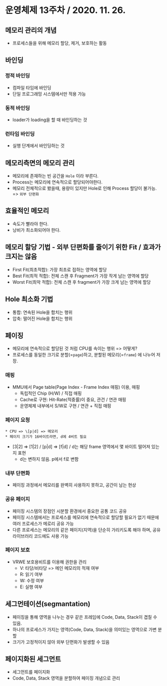 # 운영체제 13주차 / 2020. 11. 26.

## 메모리 관리의 개념

* 프로세스들을 위해 메모리 할당, 제거, 보호하는 활동

## 바인딩

### 정적 바인딩

* 컴파일 타임에 바인딩
* 단일 프로그래밍 시스템에서만 적용 가능

### 동적 바인딩

* loader가 loading을 할 때 바인딩하는 것

### 런타임 바인딩

* 실행 단계에서 바인딩하는 것

## 메모리측면의 메모리 관리

* 메모리에 존재하는 빈 공간을 `Hole` 이라 부른다.
* Process는 메모리에 연속적으로 할당되어야한다.
* 메모리 전체적으로 봤을때, 용량이 있지만 Hole로 인해 Process 할당이 불가능. => `외부 단편화`

## 효율적인 메모리

* 속도가 빨라야 한다.
* 낭비가 최소화되어야 한다.

## 메모리 할당 기법 - 외부 단편화를 줄이기 위한 Fit / 효과가 크지는 않음

* First Fit(최초적합): 가장 최초로 접하는 영역에 할당
* Best Fit(최적 적합): 전체 스캔 후 Fragment가 가장 작게 남는 영역에 할당
* Worst Fit(최악 적합): 전체 스캔 후 fragment가 가장 크게 남는 영역에 할당

## Hole 최소화 기법

* 통합: 연속된 Hole을 합치는 행위
* 압축: 떨어진 Hole을 합치는 행위

## 페이징

* 메모리에 연속적으로 할당된 것 처럼 CPU를 속이는 행위 => 어떻게?
* 프로세스를 동일한 크기로 분할(=`page`)하고, 분할된 메모리(=`frame`) 에 나누어 저장.

### 매핑

* MMU에서 Page table(Page Index - Frame Index 매핑) 이용, 매핑
  * 독립적인 Chip (H/W) / 직접 매핑
  * Cache로 구현: Hit-Rate(적중률)이 중요, 관건 / 연관 매핑
  * 운영체제 내부에서 S/W로 구현 / 연관 + 직접 매핑

### 페이지 요청

	* CPU => \[p|d] => 메모리
	* 페이지 크기가 16바이트라면, d에 4비트 필요
 * \[3|2] => \[1|2] / \[p|d] => \[f|d] / d는 해당 frame 영역에서 몇 바이트 떨어져 있는지 표현
   	* d는 변하지 않음. p에서 f로 변함

### 내부 단편화

* 페이징 과정에서 메모리를 완벽히 사용하지 못하고, 공간이 남는 현상

### 공유 페이지

* 페이징 시스템의 장점인 시분할 환경에서 중요한 공통 코드 공유
* 페이징 시스템에서는 프로세스를 메모리에 연속적으로 할당할 필요가 없기 때문에 여러 프로세스가 메로리 공유 가능
* 다른 프로세스는 메모리의 같은 페이지(지역)을 단순히 가리키도록 해야 하며, 공유 라이브러리 코드에도 사용 가능

### 페이지 보호

* VRWE 보호용비트를 이용해 권한을 관리
  * V: 타당/비타당 => 메인 메모리의 적재 여부
  * R: 읽기 여부
  * W: 수정 여부
  * E: 실행 여부

## 세그먼테이션(segmantation)

* 페이징을 통해 영역을 나누는 경우 같은 프레임에 Code, Data, Stack이 겹칠 수 있음.
* 하나의 프로세스가 가지는 영역(Code, Data, Stack)을 의미있는 영역으로 가변 분할
* 크기가 고정적이지 않아 외부 단편화가 발생할 수 있음

## 페이지화된 세그먼트

* 세그먼트를 페이지화
* Code, Data, Stack 영역을 분할하여 페이징 개념으로 관리